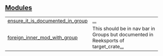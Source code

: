 
## [Modules](./visible-modules.md)

| | |
|:---|:---|
| [ensure_it_is_documented_in_group](./foreign_package-mod_with_group_item-ensure_it_is_documented_in_group.md) | [...](./foreign_package-mod_with_group_item-ensure_it_is_documented_in_group.md) |
| [foreign_inner_mod_with_group](./foreign_package-foreign_module-foreign_inner_mod_with_group.md) | This should be in nav bar in Groups but documented in Reeksports of target_crate[...](./foreign_package-foreign_module-foreign_inner_mod_with_group.md) |
